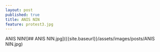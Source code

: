 ```yaml
---
layout: post
published: true
title: ANIS NIN
feature: protest3.jpg
---
```

ANIS NIN![## ANIS NIN.jpg]({{site.baseurl}}/assets/images/posts/ANIS NIN.jpg)
